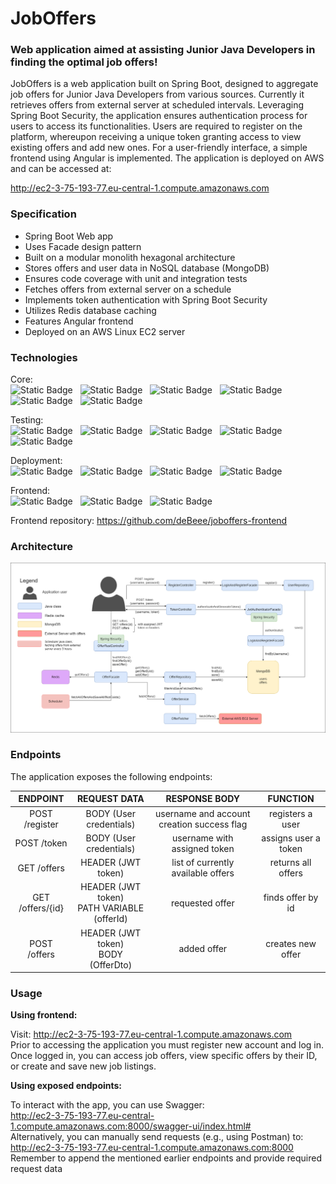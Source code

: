 
# JobOffers


### Web application aimed at assisting Junior Java Developers in finding the optimal job offers!

JobOffers is a web application built on Spring Boot, designed to aggregate job offers for Junior Java Developers from various sources. Currently it retrieves offers from external server at scheduled intervals. Leveraging Spring Boot Security, the application ensures authentication process for users to access its functionalities. Users are required to register on the platform, whereupon receiving a unique token granting access to view existing offers and add new ones. For a user-friendly interface, a simple frontend using Angular is implemented. The application is deployed on AWS and can be accessed at:

http://ec2-3-75-193-77.eu-central-1.compute.amazonaws.com


### Specification
- Spring Boot Web app
- Uses Facade design pattern
- Built on a modular monolith hexagonal architecture
- Stores offers and user data in NoSQL database (MongoDB)
- Ensures code coverage with unit and integration tests
- Fetches offers from external server on a schedule
- Implements token authentication with Spring Boot Security
- Utilizes Redis database caching
- Features Angular frontend
- Deployed on an AWS Linux EC2 server






### Technologies

Core: <br>
![Static Badge](https://img.shields.io/badge/17-Java-orange?style=for-the-badge) &nbsp;
![Static Badge](https://img.shields.io/badge/apache_maven-C71A36?style=for-the-badge&logo=apachemaven&logoColor=white) &nbsp;
![Static Badge](https://img.shields.io/badge/Spring_Boot-F2F4F9?style=for-the-badge&logo=spring) &nbsp;
![Static Badge](https://img.shields.io/badge/MongoDB-4EA94B?style=for-the-badge&logo=mongodb&logoColor=white) &nbsp;
![Static Badge](https://img.shields.io/badge/redis-%23DD0031.svg?&style=for-the-badge&logo=redis&logoColor=white) &nbsp;
![Static Badge](https://img.shields.io/badge/Docker-2CA5E0?style=for-the-badge&logo=docker&logoColor=white) &nbsp;

[//]: # (![Static Badge]&#40;https://img.shields.io/badge/json%20web%20tokens-323330?style=for-the-badge&logo=json-web-tokens&logoColor=pink&#41; &nbsp;)

Testing:<br>
![Static Badge](https://img.shields.io/badge/Junit5-25A162?style=for-the-badge&logo=junit5&logoColor=white) &nbsp;
![Static Badge](https://img.shields.io/badge/assertj-darkblue?style=for-the-badge) &nbsp;
![Static Badge](https://img.shields.io/badge/Mockito-78A641?style=for-the-badge) &nbsp;
![Static Badge](https://img.shields.io/badge/Testcontainers-9B489A?style=for-the-badge) &nbsp;
![Static Badge](https://img.shields.io/badge/awaitility-green?style=for-the-badge)

Deployment:<br>
![Static Badge](https://img.shields.io/badge/Amazon_AWS-232F3E?style=for-the-badge&logo=amazon-aws&logoColor=white) &nbsp;
![Static Badge](https://img.shields.io/badge/amazon%20ec2-rgb(236%2C%20217%2C%20198)?style=for-the-badge&logo=amazonec2) &nbsp;
![Static Badge](https://img.shields.io/badge/amazon%20ecr-rgb(255%2C%2077%2C%2077)?style=for-the-badge) &nbsp;
![Static Badge](https://img.shields.io/badge/nginx-rgb(0%2C%20179%2C%200)?style=for-the-badge&logo=nginx) &nbsp;


Frontend:<br>
![Static Badge](https://img.shields.io/badge/Angular-DD0031?style=for-the-badge&logo=angular&logoColor=white) &nbsp;
![Static Badge](https://img.shields.io/badge/Tailwind_CSS-38B2AC?style=for-the-badge&logo=tailwind-css&logoColor=white) &nbsp;
![Static Badge](https://img.shields.io/badge/TypeScript-007ACC?style=for-the-badge&logo=typescript&logoColor=white) &nbsp;

Frontend repository: https://github.com/deBeee/joboffers-frontend

### Architecture
![Architecture diagram](/architecture/detailed_JobOffers_architecture_diagram.png)


### Endpoints
The application exposes the following endpoints:

|     ENDPOINT     |                  REQUEST DATA                  |               RESPONSE BODY                |       FUNCTION       |
|:----------------:|:----------------------------------------------:|:------------------------------------------:|:--------------------:|
|  POST /register  |            BODY (User credentials)             | username and account creation success flag |   registers a user   |
|  POST   /token   |            BODY (User credentials)             |        username with assigned token        | assigns user a token |
|  GET   /offers   |               HEADER (JWT token)               |     list of currently available offers     |  returns all offers  |
| GET /offers/{id} | HEADER (JWT token)<br/>PATH VARIABLE (offerId) |              requested offer               |  finds offer by id   |
|  POST   /offers  |    HEADER (JWT token)<br/> BODY (OfferDto)     |                added offer                 |  creates new offer   |

### Usage
**Using frontend:**

Visit: http://ec2-3-75-193-77.eu-central-1.compute.amazonaws.com  
Prior to accessing the application you must register new account and log in.
Once logged in, you can access job offers, view specific offers by their ID, or create and save new job listings.

**Using exposed endpoints:**

To interact with the app, you can use Swagger:  
http://ec2-3-75-193-77.eu-central-1.compute.amazonaws.com:8000/swagger-ui/index.html#  
Alternatively, you can manually send requests (e.g., using Postman) to:  
http://ec2-3-75-193-77.eu-central-1.compute.amazonaws.com:8000      
Remember to append the mentioned earlier endpoints and provide required request data 





